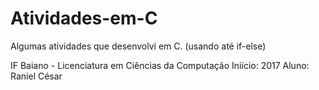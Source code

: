 # Atividades-em-C
Algumas atividades que desenvolvi em C. (usando até if-else)

IF Baiano - Licenciatura em Ciências da Computação
Iniício: 2017
Aluno: Raniel César
